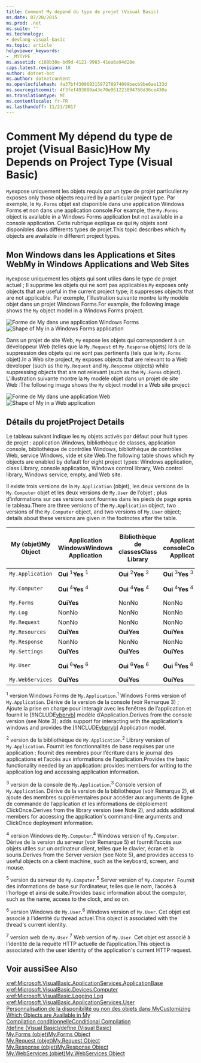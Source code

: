 ```yaml
---
title: Comment My dépend du type de projet (Visual Basic)
ms.date: 07/20/2015
ms.prod: .net
ms.suite: ''
ms.technology:
- devlang-visual-basic
ms.topic: article
helpviewer_keywords:
- _MYTYPE
ms.assetid: c188b38e-bd9d-4121-9983-41ea6a94d28e
caps.latest.revision: 18
author: dotnet-bot
ms.author: dotnetcontent
ms.openlocfilehash: 4a37bf43096931597278974099becb9be6ae133d
ms.sourcegitcommit: 4f3fef493080a43e70e951223894768d36ce430a
ms.translationtype: MT
ms.contentlocale: fr-FR
ms.lasthandoff: 11/21/2017
---
```

# <a name="how-my-depends-on-project-type-visual-basic"></a><span data-ttu-id="73b1d-102">Comment My dépend du type de projet (Visual Basic)</span><span class="sxs-lookup"><span data-stu-id="73b1d-102">How My Depends on Project Type (Visual Basic)</span></span>
<span data-ttu-id="73b1d-103">`My`expose uniquement les objets requis par un type de projet particulier.</span><span class="sxs-lookup"><span data-stu-id="73b1d-103">`My` exposes only those objects required by a particular project type.</span></span> <span data-ttu-id="73b1d-104">Par exemple, le `My.Forms` objet est disponible dans une application Windows Forms et non dans une application console.</span><span class="sxs-lookup"><span data-stu-id="73b1d-104">For example, the `My.Forms` object is available in a Windows Forms application but not available in a console application.</span></span> <span data-ttu-id="73b1d-105">Cette rubrique explique ce qui `My` objets sont disponibles dans différents types de projet.</span><span class="sxs-lookup"><span data-stu-id="73b1d-105">This topic describes which `My` objects are available in different project types.</span></span>  
  
## <a name="my-in-windows-applications-and-web-sites"></a><span data-ttu-id="73b1d-106">Mon Windows dans les Applications et Sites Web</span><span class="sxs-lookup"><span data-stu-id="73b1d-106">My in Windows Applications and Web Sites</span></span>  
 <span data-ttu-id="73b1d-107">`My`expose uniquement les objets qui sont utiles dans le type de projet actuel ; Il supprime les objets qui ne sont pas applicables.</span><span class="sxs-lookup"><span data-stu-id="73b1d-107">`My` exposes only objects that are useful in the current project type; it suppresses objects that are not applicable.</span></span> <span data-ttu-id="73b1d-108">Par exemple, l’illustration suivante montre la `My` modèle objet dans un projet Windows Forms.</span><span class="sxs-lookup"><span data-stu-id="73b1d-108">For example, the following image shows the `My` object model in a Windows Forms project.</span></span>  
  
 <span data-ttu-id="73b1d-109">![Forme de My dans une application Windows Forms](../../../visual-basic/developing-apps/development-with-my/media/myinwinform.png "MyInWinForm")</span><span class="sxs-lookup"><span data-stu-id="73b1d-109">![Shape of My in a Windows Forms application](../../../visual-basic/developing-apps/development-with-my/media/myinwinform.png "MyInWinForm")</span></span>  
  
 <span data-ttu-id="73b1d-110">Dans un projet de site Web, `My` expose les objets qui correspondent à un développeur Web (telles que la `My.Request` et `My.Response` objets) lors de la suppression des objets qui ne sont pas pertinents (tels que le `My.Forms` objet).</span><span class="sxs-lookup"><span data-stu-id="73b1d-110">In a Web site project, `My` exposes objects that are relevant to a Web developer (such as the `My.Request` and `My.Response` objects) while suppressing objects that are not relevant (such as the `My.Forms` object).</span></span> <span data-ttu-id="73b1d-111">L’illustration suivante montre la `My` modèle objet dans un projet de site Web :</span><span class="sxs-lookup"><span data-stu-id="73b1d-111">The following image shows the `My` object model in a Web site project:</span></span>  
  
 <span data-ttu-id="73b1d-112">![Forme de My dans une application Web](../../../visual-basic/developing-apps/development-with-my/media/myinweb.png "MyInWeb")</span><span class="sxs-lookup"><span data-stu-id="73b1d-112">![Shape of My in a Web application](../../../visual-basic/developing-apps/development-with-my/media/myinweb.png "MyInWeb")</span></span>  
  
## <a name="project-details"></a><span data-ttu-id="73b1d-113">Détails du projet</span><span class="sxs-lookup"><span data-stu-id="73b1d-113">Project Details</span></span>  
 <span data-ttu-id="73b1d-114">Le tableau suivant indique les `My` objets activés par défaut pour huit types de projet : application Windows, bibliothèque de classes, application console, bibliothèque de contrôles Windows, bibliothèque de contrôles Web, service Windows, vide et site Web.</span><span class="sxs-lookup"><span data-stu-id="73b1d-114">The following table shows which `My` objects are enabled by default for eight project types: Windows application, class Library, console application, Windows control library, Web control library, Windows service, empty, and Web site.</span></span>  
  
 <span data-ttu-id="73b1d-115">Il existe trois versions de la `My.Application` (objet), les deux versions de la `My.Computer` objet et les deux versions de `My.User` de l’objet ; plus d’informations sur ces versions sont fournies dans les pieds de page après le tableau.</span><span class="sxs-lookup"><span data-stu-id="73b1d-115">There are three versions of the `My.Application` object, two versions of the `My.Computer` object, and two versions of `My.User` object; details about these versions are given in the footnotes after the table.</span></span>  
  
|<span data-ttu-id="73b1d-116">My (objet)</span><span class="sxs-lookup"><span data-stu-id="73b1d-116">My Object</span></span>|<span data-ttu-id="73b1d-117">Application Windows</span><span class="sxs-lookup"><span data-stu-id="73b1d-117">Windows Application</span></span>|<span data-ttu-id="73b1d-118">Bibliothèque de classes</span><span class="sxs-lookup"><span data-stu-id="73b1d-118">Class Library</span></span>|<span data-ttu-id="73b1d-119">Application console</span><span class="sxs-lookup"><span data-stu-id="73b1d-119">Console Application</span></span>|<span data-ttu-id="73b1d-120">Bibliothèque de contrôles Windows</span><span class="sxs-lookup"><span data-stu-id="73b1d-120">Windows Control Library</span></span>|<span data-ttu-id="73b1d-121">Bibliothèque de contrôles Web</span><span class="sxs-lookup"><span data-stu-id="73b1d-121">Web Control Library</span></span>|<span data-ttu-id="73b1d-122">Service Windows</span><span class="sxs-lookup"><span data-stu-id="73b1d-122">Windows Service</span></span>|<span data-ttu-id="73b1d-123">Empty</span><span class="sxs-lookup"><span data-stu-id="73b1d-123">Empty</span></span>|<span data-ttu-id="73b1d-124">Site web</span><span class="sxs-lookup"><span data-stu-id="73b1d-124">Web Site</span></span>|  
|---|---|---|---|---|---|---|---|---|  
|`My.Application`|<span data-ttu-id="73b1d-125">**Oui** <sup>1</sup></span><span class="sxs-lookup"><span data-stu-id="73b1d-125">**Yes** <sup>1</sup></span></span>|<span data-ttu-id="73b1d-126">**Oui** <sup>2</sup></span><span class="sxs-lookup"><span data-stu-id="73b1d-126">**Yes** <sup>2</sup></span></span>|<span data-ttu-id="73b1d-127">**Oui** <sup>3</sup></span><span class="sxs-lookup"><span data-stu-id="73b1d-127">**Yes** <sup>3</sup></span></span>|<span data-ttu-id="73b1d-128">**Oui** <sup>2</sup></span><span class="sxs-lookup"><span data-stu-id="73b1d-128">**Yes** <sup>2</sup></span></span>|<span data-ttu-id="73b1d-129">Non</span><span class="sxs-lookup"><span data-stu-id="73b1d-129">No</span></span>|<span data-ttu-id="73b1d-130">**Oui** <sup>3</sup></span><span class="sxs-lookup"><span data-stu-id="73b1d-130">**Yes** <sup>3</sup></span></span>|<span data-ttu-id="73b1d-131">Non</span><span class="sxs-lookup"><span data-stu-id="73b1d-131">No</span></span>|<span data-ttu-id="73b1d-132">Non</span><span class="sxs-lookup"><span data-stu-id="73b1d-132">No</span></span>|  
|`My.Computer`|<span data-ttu-id="73b1d-133">**Oui** <sup>4</sup></span><span class="sxs-lookup"><span data-stu-id="73b1d-133">**Yes** <sup>4</sup></span></span>|<span data-ttu-id="73b1d-134">**Oui** <sup>4</sup></span><span class="sxs-lookup"><span data-stu-id="73b1d-134">**Yes** <sup>4</sup></span></span>|<span data-ttu-id="73b1d-135">**Oui** <sup>4</sup></span><span class="sxs-lookup"><span data-stu-id="73b1d-135">**Yes** <sup>4</sup></span></span>|<span data-ttu-id="73b1d-136">**Oui** <sup>4</sup></span><span class="sxs-lookup"><span data-stu-id="73b1d-136">**Yes** <sup>4</sup></span></span>|<span data-ttu-id="73b1d-137">**Oui** <sup>5</sup></span><span class="sxs-lookup"><span data-stu-id="73b1d-137">**Yes** <sup>5</sup></span></span>|<span data-ttu-id="73b1d-138">**Oui** <sup>4</sup></span><span class="sxs-lookup"><span data-stu-id="73b1d-138">**Yes** <sup>4</sup></span></span>|<span data-ttu-id="73b1d-139">Non</span><span class="sxs-lookup"><span data-stu-id="73b1d-139">No</span></span>|<span data-ttu-id="73b1d-140">**Oui** <sup>5</sup></span><span class="sxs-lookup"><span data-stu-id="73b1d-140">**Yes** <sup>5</sup></span></span>|  
|`My.Forms`|<span data-ttu-id="73b1d-141">**Oui**</span><span class="sxs-lookup"><span data-stu-id="73b1d-141">**Yes**</span></span>|<span data-ttu-id="73b1d-142">Non</span><span class="sxs-lookup"><span data-stu-id="73b1d-142">No</span></span>|<span data-ttu-id="73b1d-143">Non</span><span class="sxs-lookup"><span data-stu-id="73b1d-143">No</span></span>|<span data-ttu-id="73b1d-144">**Oui**</span><span class="sxs-lookup"><span data-stu-id="73b1d-144">**Yes**</span></span>|<span data-ttu-id="73b1d-145">Non</span><span class="sxs-lookup"><span data-stu-id="73b1d-145">No</span></span>|<span data-ttu-id="73b1d-146">Non</span><span class="sxs-lookup"><span data-stu-id="73b1d-146">No</span></span>|<span data-ttu-id="73b1d-147">Non</span><span class="sxs-lookup"><span data-stu-id="73b1d-147">No</span></span>|<span data-ttu-id="73b1d-148">Non</span><span class="sxs-lookup"><span data-stu-id="73b1d-148">No</span></span>|  
|`My.Log`|<span data-ttu-id="73b1d-149">Non</span><span class="sxs-lookup"><span data-stu-id="73b1d-149">No</span></span>|<span data-ttu-id="73b1d-150">Non</span><span class="sxs-lookup"><span data-stu-id="73b1d-150">No</span></span>|<span data-ttu-id="73b1d-151">Non</span><span class="sxs-lookup"><span data-stu-id="73b1d-151">No</span></span>|<span data-ttu-id="73b1d-152">Non</span><span class="sxs-lookup"><span data-stu-id="73b1d-152">No</span></span>|<span data-ttu-id="73b1d-153">Non</span><span class="sxs-lookup"><span data-stu-id="73b1d-153">No</span></span>|<span data-ttu-id="73b1d-154">Non</span><span class="sxs-lookup"><span data-stu-id="73b1d-154">No</span></span>|<span data-ttu-id="73b1d-155">Non</span><span class="sxs-lookup"><span data-stu-id="73b1d-155">No</span></span>|<span data-ttu-id="73b1d-156">**Oui**</span><span class="sxs-lookup"><span data-stu-id="73b1d-156">**Yes**</span></span>|  
|`My.Request`|<span data-ttu-id="73b1d-157">Non</span><span class="sxs-lookup"><span data-stu-id="73b1d-157">No</span></span>|<span data-ttu-id="73b1d-158">Non</span><span class="sxs-lookup"><span data-stu-id="73b1d-158">No</span></span>|<span data-ttu-id="73b1d-159">Non</span><span class="sxs-lookup"><span data-stu-id="73b1d-159">No</span></span>|<span data-ttu-id="73b1d-160">Non</span><span class="sxs-lookup"><span data-stu-id="73b1d-160">No</span></span>|<span data-ttu-id="73b1d-161">Non</span><span class="sxs-lookup"><span data-stu-id="73b1d-161">No</span></span>|<span data-ttu-id="73b1d-162">Non</span><span class="sxs-lookup"><span data-stu-id="73b1d-162">No</span></span>|<span data-ttu-id="73b1d-163">Non</span><span class="sxs-lookup"><span data-stu-id="73b1d-163">No</span></span>|<span data-ttu-id="73b1d-164">**Oui**</span><span class="sxs-lookup"><span data-stu-id="73b1d-164">**Yes**</span></span>|  
|`My.Resources`|<span data-ttu-id="73b1d-165">**Oui**</span><span class="sxs-lookup"><span data-stu-id="73b1d-165">**Yes**</span></span>|<span data-ttu-id="73b1d-166">**Oui**</span><span class="sxs-lookup"><span data-stu-id="73b1d-166">**Yes**</span></span>|<span data-ttu-id="73b1d-167">**Oui**</span><span class="sxs-lookup"><span data-stu-id="73b1d-167">**Yes**</span></span>|<span data-ttu-id="73b1d-168">**Oui**</span><span class="sxs-lookup"><span data-stu-id="73b1d-168">**Yes**</span></span>|<span data-ttu-id="73b1d-169">**Oui**</span><span class="sxs-lookup"><span data-stu-id="73b1d-169">**Yes**</span></span>|<span data-ttu-id="73b1d-170">**Oui**</span><span class="sxs-lookup"><span data-stu-id="73b1d-170">**Yes**</span></span>|<span data-ttu-id="73b1d-171">Non</span><span class="sxs-lookup"><span data-stu-id="73b1d-171">No</span></span>|<span data-ttu-id="73b1d-172">Non</span><span class="sxs-lookup"><span data-stu-id="73b1d-172">No</span></span>|  
|`My.Response`|<span data-ttu-id="73b1d-173">Non</span><span class="sxs-lookup"><span data-stu-id="73b1d-173">No</span></span>|<span data-ttu-id="73b1d-174">Non</span><span class="sxs-lookup"><span data-stu-id="73b1d-174">No</span></span>|<span data-ttu-id="73b1d-175">Non</span><span class="sxs-lookup"><span data-stu-id="73b1d-175">No</span></span>|<span data-ttu-id="73b1d-176">Non</span><span class="sxs-lookup"><span data-stu-id="73b1d-176">No</span></span>|<span data-ttu-id="73b1d-177">Non</span><span class="sxs-lookup"><span data-stu-id="73b1d-177">No</span></span>|<span data-ttu-id="73b1d-178">Non</span><span class="sxs-lookup"><span data-stu-id="73b1d-178">No</span></span>|<span data-ttu-id="73b1d-179">Non</span><span class="sxs-lookup"><span data-stu-id="73b1d-179">No</span></span>|<span data-ttu-id="73b1d-180">**Oui**</span><span class="sxs-lookup"><span data-stu-id="73b1d-180">**Yes**</span></span>|  
|`My.Settings`|<span data-ttu-id="73b1d-181">**Oui**</span><span class="sxs-lookup"><span data-stu-id="73b1d-181">**Yes**</span></span>|<span data-ttu-id="73b1d-182">**Oui**</span><span class="sxs-lookup"><span data-stu-id="73b1d-182">**Yes**</span></span>|<span data-ttu-id="73b1d-183">**Oui**</span><span class="sxs-lookup"><span data-stu-id="73b1d-183">**Yes**</span></span>|<span data-ttu-id="73b1d-184">**Oui**</span><span class="sxs-lookup"><span data-stu-id="73b1d-184">**Yes**</span></span>|<span data-ttu-id="73b1d-185">**Oui**</span><span class="sxs-lookup"><span data-stu-id="73b1d-185">**Yes**</span></span>|<span data-ttu-id="73b1d-186">**Oui**</span><span class="sxs-lookup"><span data-stu-id="73b1d-186">**Yes**</span></span>|<span data-ttu-id="73b1d-187">Non</span><span class="sxs-lookup"><span data-stu-id="73b1d-187">No</span></span>|<span data-ttu-id="73b1d-188">Non</span><span class="sxs-lookup"><span data-stu-id="73b1d-188">No</span></span>|  
|`My.User`|<span data-ttu-id="73b1d-189">**Oui** <sup>6</sup></span><span class="sxs-lookup"><span data-stu-id="73b1d-189">**Yes** <sup>6</sup></span></span>|<span data-ttu-id="73b1d-190">**Oui** <sup>6</sup></span><span class="sxs-lookup"><span data-stu-id="73b1d-190">**Yes** <sup>6</sup></span></span>|<span data-ttu-id="73b1d-191">**Oui** <sup>6</sup></span><span class="sxs-lookup"><span data-stu-id="73b1d-191">**Yes** <sup>6</sup></span></span>|<span data-ttu-id="73b1d-192">**Oui** <sup>6</sup></span><span class="sxs-lookup"><span data-stu-id="73b1d-192">**Yes** <sup>6</sup></span></span>|<span data-ttu-id="73b1d-193">**Oui** <sup>7</sup></span><span class="sxs-lookup"><span data-stu-id="73b1d-193">**Yes** <sup>7</sup></span></span>|<span data-ttu-id="73b1d-194">**Oui** <sup>6</sup></span><span class="sxs-lookup"><span data-stu-id="73b1d-194">**Yes** <sup>6</sup></span></span>|<span data-ttu-id="73b1d-195">Non</span><span class="sxs-lookup"><span data-stu-id="73b1d-195">No</span></span>|<span data-ttu-id="73b1d-196">**Oui** <sup>7</sup></span><span class="sxs-lookup"><span data-stu-id="73b1d-196">**Yes** <sup>7</sup></span></span>|  
|`My.WebServices`|<span data-ttu-id="73b1d-197">**Oui**</span><span class="sxs-lookup"><span data-stu-id="73b1d-197">**Yes**</span></span>|<span data-ttu-id="73b1d-198">**Oui**</span><span class="sxs-lookup"><span data-stu-id="73b1d-198">**Yes**</span></span>|<span data-ttu-id="73b1d-199">**Oui**</span><span class="sxs-lookup"><span data-stu-id="73b1d-199">**Yes**</span></span>|<span data-ttu-id="73b1d-200">**Oui**</span><span class="sxs-lookup"><span data-stu-id="73b1d-200">**Yes**</span></span>|<span data-ttu-id="73b1d-201">**Oui**</span><span class="sxs-lookup"><span data-stu-id="73b1d-201">**Yes**</span></span>|<span data-ttu-id="73b1d-202">**Oui**</span><span class="sxs-lookup"><span data-stu-id="73b1d-202">**Yes**</span></span>|<span data-ttu-id="73b1d-203">Non</span><span class="sxs-lookup"><span data-stu-id="73b1d-203">No</span></span>|<span data-ttu-id="73b1d-204">Non</span><span class="sxs-lookup"><span data-stu-id="73b1d-204">No</span></span>|  
  
 <span data-ttu-id="73b1d-205"><sup>1</sup> version Windows Forms de `My.Application`.</span><span class="sxs-lookup"><span data-stu-id="73b1d-205"><sup>1</sup> Windows Forms version of `My.Application`.</span></span> <span data-ttu-id="73b1d-206">Dérive de la version de la console (voir Remarque 3) ; Ajoute la prise en charge pour interagir avec les fenêtres de l’application et fournit le [!INCLUDE[vbprvb](~/includes/vbprvb-md.md)] modèle d’Application.</span><span class="sxs-lookup"><span data-stu-id="73b1d-206">Derives from the console version (see Note 3); adds support for interacting with the application's windows and provides the [!INCLUDE[vbprvb](~/includes/vbprvb-md.md)] Application model.</span></span>  
  
 <span data-ttu-id="73b1d-207"><sup>2</sup> version de la bibliothèque de `My.Application`.</span><span class="sxs-lookup"><span data-stu-id="73b1d-207"><sup>2</sup> Library version of `My.Application`.</span></span> <span data-ttu-id="73b1d-208">Fournit les fonctionnalités de base requises par une application : fournit des membres pour l’écriture dans le journal des applications et l’accès aux informations de l’application.</span><span class="sxs-lookup"><span data-stu-id="73b1d-208">Provides the basic functionality needed by an application: provides members for writing to the application log and accessing application information.</span></span>  
  
 <span data-ttu-id="73b1d-209"><sup>3</sup> version de la console de `My.Application`.</span><span class="sxs-lookup"><span data-stu-id="73b1d-209"><sup>3</sup> Console version of `My.Application`.</span></span> <span data-ttu-id="73b1d-210">Dérive de la version de la bibliothèque (voir Remarque 2), et ajoute des membres supplémentaires pour accéder aux arguments de ligne de commande de l’application et les informations de déploiement ClickOnce.</span><span class="sxs-lookup"><span data-stu-id="73b1d-210">Derives from the library version (see Note 2), and adds additional members for accessing the application's command-line arguments and ClickOnce deployment information.</span></span>  
  
 <span data-ttu-id="73b1d-211"><sup>4</sup> version Windows de `My.Computer`.</span><span class="sxs-lookup"><span data-stu-id="73b1d-211"><sup>4</sup> Windows version of `My.Computer`.</span></span> <span data-ttu-id="73b1d-212">Dérive de la version du serveur (voir Remarque 5) et fournit l’accès aux objets utiles sur un ordinateur client, telles que le clavier, écran et la souris.</span><span class="sxs-lookup"><span data-stu-id="73b1d-212">Derives from the Server version (see Note 5), and provides access to useful objects on a client machine, such as the keyboard, screen, and mouse.</span></span>  
  
 <span data-ttu-id="73b1d-213"><sup>5</sup> version du serveur de `My.Computer`.</span><span class="sxs-lookup"><span data-stu-id="73b1d-213"><sup>5</sup> Server version of `My.Computer`.</span></span> <span data-ttu-id="73b1d-214">Fournit des informations de base sur l’ordinateur, telles que le nom, l’accès à l’horloge et ainsi de suite.</span><span class="sxs-lookup"><span data-stu-id="73b1d-214">Provides basic information about the computer, such as the name, access to the clock, and so on.</span></span>  
  
 <span data-ttu-id="73b1d-215"><sup>6</sup> version Windows de `My.User`.</span><span class="sxs-lookup"><span data-stu-id="73b1d-215"><sup>6</sup> Windows version of `My.User`.</span></span> <span data-ttu-id="73b1d-216">Cet objet est associé à l’identité du thread actuel.</span><span class="sxs-lookup"><span data-stu-id="73b1d-216">This object is associated with the thread's current identity.</span></span>  
  
 <span data-ttu-id="73b1d-217"><sup>7</sup> version web de `My.User`.</span><span class="sxs-lookup"><span data-stu-id="73b1d-217"><sup>7</sup> Web version of `My.User`.</span></span> <span data-ttu-id="73b1d-218">Cet objet est associé à l’identité de la requête HTTP actuelle de l’application.</span><span class="sxs-lookup"><span data-stu-id="73b1d-218">This object is associated with the user identity of the application's current HTTP request.</span></span>  
  
## <a name="see-also"></a><span data-ttu-id="73b1d-219">Voir aussi</span><span class="sxs-lookup"><span data-stu-id="73b1d-219">See Also</span></span>  
 <xref:Microsoft.VisualBasic.ApplicationServices.ApplicationBase>  
 <xref:Microsoft.VisualBasic.Devices.Computer>  
 <xref:Microsoft.VisualBasic.Logging.Log>  
 <xref:Microsoft.VisualBasic.ApplicationServices.User>  
 [<span data-ttu-id="73b1d-220">Personnalisation de la disponibilité ou non des objets dans My</span><span class="sxs-lookup"><span data-stu-id="73b1d-220">Customizing Which Objects are Available in My</span></span>](../../../visual-basic/developing-apps/customizing-extending-my/customizing-which-objects-are-available-in-my.md)  
 [<span data-ttu-id="73b1d-221">Compilation conditionnelle</span><span class="sxs-lookup"><span data-stu-id="73b1d-221">Conditional Compilation</span></span>](../../../visual-basic/programming-guide/program-structure/conditional-compilation.md)  
 [<span data-ttu-id="73b1d-222">/define (Visual Basic)</span><span class="sxs-lookup"><span data-stu-id="73b1d-222">/define (Visual Basic)</span></span>](../../../visual-basic/reference/command-line-compiler/define.md)  
 [<span data-ttu-id="73b1d-223">My.Forms (objet)</span><span class="sxs-lookup"><span data-stu-id="73b1d-223">My.Forms Object</span></span>](../../../visual-basic/language-reference/objects/my-forms-object.md)  
 [<span data-ttu-id="73b1d-224">My.Request (objet)</span><span class="sxs-lookup"><span data-stu-id="73b1d-224">My.Request Object</span></span>](../../../visual-basic/language-reference/objects/my-request-object.md)  
 [<span data-ttu-id="73b1d-225">My.Response (objet)</span><span class="sxs-lookup"><span data-stu-id="73b1d-225">My.Response Object</span></span>](../../../visual-basic/language-reference/objects/my-response-object.md)  
 [<span data-ttu-id="73b1d-226">My.WebServices (objet)</span><span class="sxs-lookup"><span data-stu-id="73b1d-226">My.WebServices Object</span></span>](../../../visual-basic/language-reference/objects/my-webservices-object.md)
